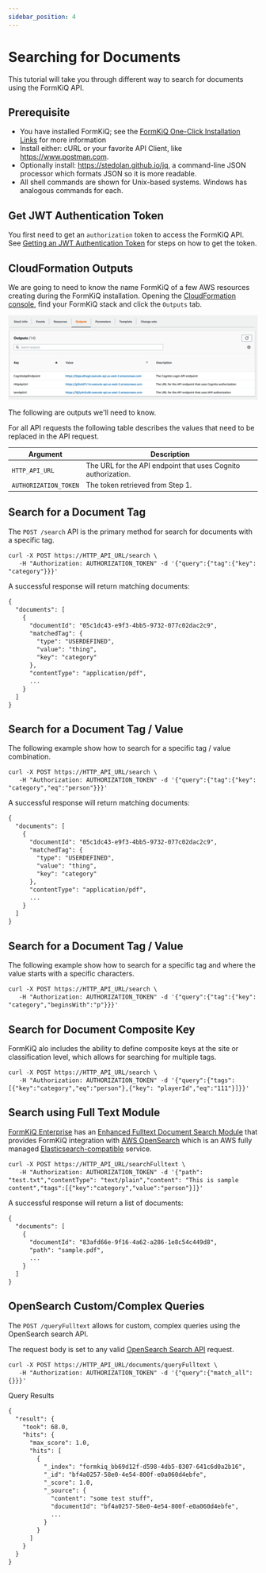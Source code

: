 ```yaml
---
sidebar_position: 4
---
```


# Searching for Documents

This tutorial will take you through different way to search for documents using the FormKiQ API.

## Prerequisite

* You have installed FormKiQ; see the <a href="/docs/getting-started/quick-start#install-formkiq">FormKiQ One-Click Installation Links</a> for more information
* Install either: cURL or your favorite API Client, like https://www.postman.com.
* Optionally install: https://stedolan.github.io/jq, a command-line JSON processor which formats JSON so it is more readable.
* All shell commands are shown for Unix-based systems. Windows has analogous commands for each.

## Get JWT Authentication Token

You first need to get an `authorization` token to access the FormKiQ API. See [Getting an JWT Authentication Token](/docs/how-tos/jwt-authentication-token) for steps on how to get the token.

## CloudFormation Outputs

We are going to need to know the name FormKiQ of a few AWS resources creating during the FormKiQ installation. Opening the [CloudFormation console](https://console.aws.amazon.com/cloudformation), find your FormKiQ stack and click the `Outputs` tab.

![CloudFormation Outputs](./img/cf-outputs-apis.png)

The following are outputs we'll need to know.

For all API requests the following table describes the values that need to be replaced in the API request.

| Argument | Description
| -------- | ------- |
| `HTTP_API_URL` | The URL for the API endpoint that uses Cognito authorization.
| `AUTHORIZATION_TOKEN` | The token retrieved from Step 1.

## Search for a Document Tag

The `POST /search` API is the primary method for search for documents with a specific tag.


```
curl -X POST https://HTTP_API_URL/search \
   -H "Authorization: AUTHORIZATION_TOKEN" -d '{"query":{"tag":{"key": "category"}}}'
```

A successful response will return matching documents:
```
{
  "documents": [
    {
      "documentId": "05c1dc43-e9f3-4bb5-9732-077c02dac2c9",
      "matchedTag": {
        "type": "USERDEFINED",
        "value": "thing",
        "key": "category"
      },
      "contentType": "application/pdf",
      ...
    }
  ]
}
```

## Search for a Document Tag / Value

The following example show how to search for a specific tag / value combination.

```
curl -X POST https://HTTP_API_URL/search \
   -H "Authorization: AUTHORIZATION_TOKEN" -d '{"query":{"tag":{"key": "category","eq":"person"}}}'
```

A successful response will return matching documents:
```
{
  "documents": [
    {
      "documentId": "05c1dc43-e9f3-4bb5-9732-077c02dac2c9",
      "matchedTag": {
        "type": "USERDEFINED",
        "value": "thing",
        "key": "category"
      },
      "contentType": "application/pdf",
      ...
    }
  ]
}
```

## Search for a Document Tag / Value

The following example show how to search for a specific tag and where the  value starts with a specific characters.

```
curl -X POST https://HTTP_API_URL/search \
   -H "Authorization: AUTHORIZATION_TOKEN" -d '{"query":{"tag":{"key": "category","beginsWith":"p"}}}'
```

## Search for Document Composite Key

FormKiQ alo includes the ability to define composite keys at the site or classification level, which allows for searching for multiple tags.

```
curl -X POST https://HTTP_API_URL/search \
   -H "Authorization: AUTHORIZATION_TOKEN" -d '{"query":{"tags":[{"key":"category","eq":"person"},{"key": "playerId","eq":"111"}]}}'
```


## Search using Full Text Module

[FormKiQ Enterprise](https://www.formkiq.com/products/formkiq-enterprise) has an <a href="/docs/add-on-modules/modules/enhanced-fulltext-document-search">Enhanced Fulltext Document Search Module</a> that provides FormKiQ integration with [AWS OpenSearch](https://aws.amazon.com/opensearch-service) which is an AWS fully managed [Elasticsearch-compatible](https://www.elastic.co) service.

```
curl -X POST https://HTTP_API_URL/searchFulltext \
   -H "Authorization: AUTHORIZATION_TOKEN" -d '{"path": "test.txt","contentType": "text/plain","content": "This is sample content","tags":[{"key":"category","value":"person"}]}'
```

A successful response will return a list of documents:
```
{
  "documents": [
    {
      "documentId": "83afd66e-9f16-4a62-a286-1e8c54c449d8",
      "path": "sample.pdf",
      ...
    }
  ]
}
```

## OpenSearch Custom/Complex Queries

The `POST /queryFulltext` allows for custom, complex queries using the OpenSearch search API.

The request body is set to any valid [OpenSearch Search API](https://opensearch.org/docs/2.3/opensearch/query-dsl/index/) request.

```
curl -X POST https://HTTP_API_URL/documents/queryFulltext \
   -H "Authorization: AUTHORIZATION_TOKEN" -d '{"query":{"match_all":{}}}'
```

Query Results
```
{
  "result": {
    "took": 68.0,
    "hits": {
      "max_score": 1.0,
      "hits": [
        {
          "_index": "formkiq_bb69d12f-d598-4db5-8307-641c6d0a2b16",
          "_id": "bf4a0257-58e0-4e54-800f-e0a060d4ebfe",
          "_score": 1.0,
          "_source": {
            "content": "some test stuff",
            "documentId": "bf4a0257-58e0-4e54-800f-e0a060d4ebfe",
            ...
          }
        }
      ]
    }
  }
}
```

